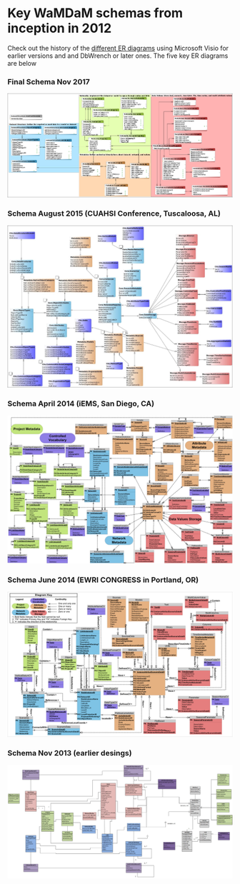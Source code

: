 # Key WaMDaM schemas from inception in 2012

Check out the history of the [different ER diagrams][1] using Microsoft Visio for earlier versions and and DbWrench or later ones. The five key ER diagrams are below 

### Final Schema Nov 2017
![](/old_ER_diagrams/5.png)


### Schema August 2015 (CUAHSI Conference, Tuscaloosa, AL) 
![](old_ER_diagrams/4.jpg)


### Schema April 2014 (iEMS, San Diego, CA) 
![](/old_ER_diagrams/3.jpg)


### Schema June 2014 (EWRI CONGRESS in Portland, OR) 
![](/old_ER_diagrams/2.png)

### Schema Nov 2013 (earlier desings) 
![](/old_ER_diagrams/1.jpg)


[1]:/WaMDaM_Schema_version_history
